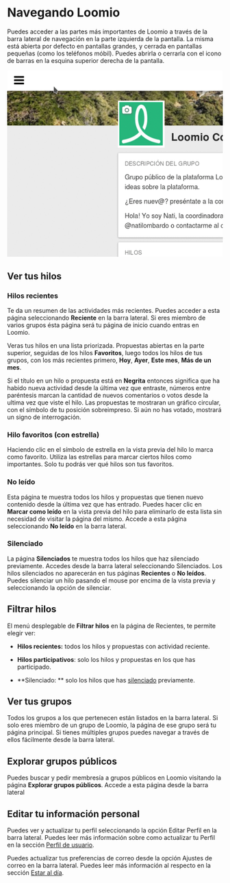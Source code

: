 # Navegando Loomio

Puedes acceder a las partes más importantes de Loomio a través de la barra lateral de navegación en la parte izquierda de la pantalla. La misma está abierta por defecto en pantallas grandes, y cerrada en pantallas pequeñas (como los teléfonos móbil). Puedes abrirla o cerrarla con el icono de barras en la esquina superior derecha de la pantalla. 

<img class="gif" alt="animación sobre como abrir la barra lateral" src="sidebar-es.gif" />

## Ver tus hilos

### Hilos recientes

Te da un resumen de las actividades más recientes. Puedes acceder a esta página seleccionando **Reciente** en la barra lateral.
Si eres miembro de varios grupos ésta página será tu página de inicio cuando entras en Loomio.

Veras tus hilos en una lista priorizada. Propuestas abiertas en la parte superior, seguidas de los hilos **Favoritos**, luego todos los hilos de tus grupos, con los más recientes primero, **Hoy**, **Ayer**, **Este mes**, **Más de un mes**.

Si el título en un hilo o propuesta está en **Negrita** entonces significa que ha habido nueva actividad desde la última vez que entraste, números entre paréntesis marcan la cantidad de nuevos comentarios o votos desde la ultima vez que viste el hilo. Las propuestas te mostraran un gráfico circular, con el símbolo de tu posición sobreimpreso. Si aún no has votado, mostrará un signo de interrogación.

### Hilo favoritos (con estrella)

Haciendo clic en el símbolo de estrella en la vista previa del hilo lo marca como favorito. Utiliza las estrellas para marcar ciertos hilos como importantes. Solo tu podrás ver qué hilos son tus favoritos.

### No leído

Esta página te muestra todos los hilos y propuestas que tienen nuevo contenido desde la última vez que has entrado. Puedes hacer clic en **Marcar como leído** en la vista previa del hilo para eliminarlo de esta lista sin necesidad de visitar la página del mismo. Accede a esta página seleccionando **No leído** en la barra lateral.

### Silenciado

La página **Silenciados** te muestra todos los hilos que haz silenciado previamente. Accedes desde la barra lateral seleccionando Silenciados. Los hilos silenciados no aparecerán en tus páginas **Recientes** o **No leídos**. Puedes silenciar un hilo pasando el mouse por encima de la vista previa y seleccionando la opción de silenciar. 


## Filtrar hilos

El menú desplegable de **Filtrar hilos** en la página de Recientes, te permite elegir ver:

* **Hilos recientes:** todos los hilos y propuestas con actividad reciente.

* **Hilos participativos**:  solo los hilos y propuestas en los que has participado.

* **Silenciado: ** solo los hilos que has [silenciado](keeping_up_to_date.html#thread-volume "va a la sección mantenerse al día de este manual") previamente.

## Ver tus grupos

Todos los grupos a los que pertenecen están listados en la barra lateral. Si solo eres miembro de un grupo de Loomio, la página de ese grupo será tu página principal. Si tienes múltiples grupos puedes navegar a través de ellos fácilmente desde la barra lateral.

## Explorar grupos públicos

Puedes buscar y pedir membresía a grupos públicos en Loomio visitando la página **Explorar grupos públicos**. Accede a esta página desde la barra lateral

## Editar tu información personal

Puedes ver y actualizar tu perfil seleccionando la opción Editar Perfil en la barra lateral. Puedes leer más información sobre como actualizar tu Perfil en la sección [Perfil de usuario](your_user_profile.html "va a la sección perfil de usuario de este manual").

Puedes actualizar tus preferencias de correo desde la opción Ajustes de correo en la barra lateral. Puedes leer más información al respecto en la sección [Estar al día](keeping_up_to_date.html "va a la sección estar al día de este manual").
 
